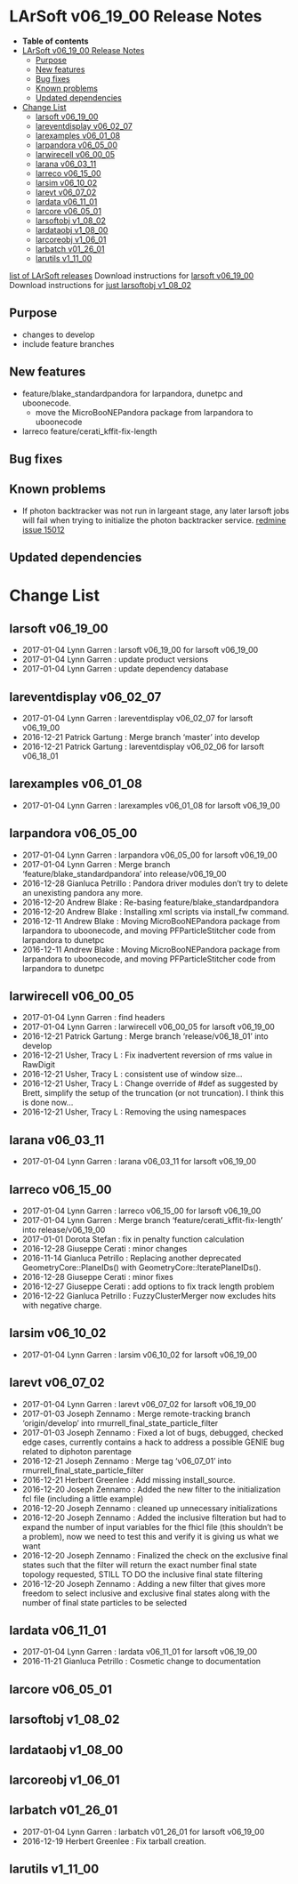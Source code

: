 LArSoft v06_19_00 Release Notes
======================================================================

-   **Table of contents**
-   [LArSoft v06_19_00 Release Notes](#LArSoft-v06_19_00-Release-Notes)
    -   [Purpose](#Purpose)
    -   [New features](#New-features)
    -   [Bug fixes](#Bug-fixes)
    -   [Known problems](#Known-problems)
    -   [Updated dependencies](#Updated-dependencies)
-   [Change List](#Change-List)
    -   [larsoft v06_19_00](#larsoft-v06_19_00)
    -   [lareventdisplay v06_02_07](#lareventdisplay-v06_02_07)
    -   [larexamples v06_01_08](#larexamples-v06_01_08)
    -   [larpandora v06_05_00](#larpandora-v06_05_00)
    -   [larwirecell v06_00_05](#larwirecell-v06_00_05)
    -   [larana v06_03_11](#larana-v06_03_11)
    -   [larreco v06_15_00](#larreco-v06_15_00)
    -   [larsim v06_10_02](#larsim-v06_10_02)
    -   [larevt v06_07_02](#larevt-v06_07_02)
    -   [lardata v06_11_01](#lardata-v06_11_01)
    -   [larcore v06_05_01](#larcore-v06_05_01)
    -   [larsoftobj v1_08_02](#larsoftobj-v1_08_02)
    -   [lardataobj v1_08_00](#lardataobj-v1_08_00)
    -   [larcoreobj v1_06_01](#larcoreobj-v1_06_01)
    -   [larbatch v01_26_01](#larbatch-v01_26_01)
    -   [larutils v1_11_00](#larutils-v1_11_00)

[list of LArSoft releases](LArSoft_release_list)
Download instructions for [larsoft v06_19_00](http://scisoft.fnal.gov/scisoft/bundles/larsoft/v06_19_00/larsoft-v06_19_00.html)
Download instructions for [just larsoftobj v1_08_02](http://scisoft.fnal.gov/scisoft/bundles/larsoftobj/v1_08_02/larsoftobj-v1_08_02.html)

Purpose
--------------------

-   changes to develop
-   include feature branches

New features
------------------------------

-   feature/blake_standardpandora for larpandora, dunetpc and uboonecode.
    -   move the MicroBooNEPandora package from larpandora to uboonecode
-   larreco feature/cerati_kffit-fix-length

Bug fixes
------------------------

Known problems
----------------------------------

-   If photon backtracker was not run in largeant stage, any later larsoft jobs will fail when trying to initialize the photon backtracker service. [redmine issue 15012](https://cdcvs.fnal.gov/redmine/issues/15012)

Updated dependencies
----------------------------------------------

Change List
============================

larsoft v06_19_00
------------------------------------------

-   2017-01-04 Lynn Garren : larsoft v06_19_00 for larsoft v06_19_00
-   2017-01-04 Lynn Garren : update product versions
-   2017-01-04 Lynn Garren : update dependency database

lareventdisplay v06_02_07
----------------------------------------------------------

-   2017-01-04 Lynn Garren : lareventdisplay v06_02_07 for larsoft v06_19_00
-   2016-12-21 Patrick Gartung : Merge branch ‘master’ into develop
-   2016-12-21 Patrick Gartung : lareventdisplay v06_02_06 for larsoft v06_18_01

larexamples v06_01_08
--------------------------------------------------

-   2017-01-04 Lynn Garren : larexamples v06_01_08 for larsoft v06_19_00

larpandora v06_05_00
------------------------------------------------

-   2017-01-04 Lynn Garren : larpandora v06_05_00 for larsoft v06_19_00
-   2017-01-04 Lynn Garren : Merge branch ‘feature/blake_standardpandora’ into release/v06_19_00
-   2016-12-28 Gianluca Petrillo : Pandora driver modules don’t try to delete an unexisting pandora any more.
-   2016-12-20 Andrew Blake : Re-basing feature/blake_standardpandora
-   2016-12-20 Andrew Blake : Installing xml scripts via install_fw command.
-   2016-12-11 Andrew Blake : Moving MicroBooNEPandora package from larpandora to uboonecode, and moving PFParticleStitcher code from larpandora to dunetpc
-   2016-12-11 Andrew Blake : Moving MicroBooNEPandora package from larpandora to uboonecode, and moving PFParticleStitcher code from larpandora to dunetpc

larwirecell v06_00_05
--------------------------------------------------

-   2017-01-04 Lynn Garren : find headers
-   2017-01-04 Lynn Garren : larwirecell v06_00_05 for larsoft v06_19_00
-   2016-12-21 Patrick Gartung : Merge branch ‘release/v06_18_01’ into develop
-   2016-12-21 Usher, Tracy L : Fix inadvertent reversion of rms value in RawDigit
-   2016-12-21 Usher, Tracy L : consistent use of window size…
-   2016-12-21 Usher, Tracy L : Change override of \#def as suggested by Brett, simplify the setup of the truncation (or not truncation). I think this is done now…
-   2016-12-21 Usher, Tracy L : Removing the using namespaces

larana v06_03_11
----------------------------------------

-   2017-01-04 Lynn Garren : larana v06_03_11 for larsoft v06_19_00

larreco v06_15_00
------------------------------------------

-   2017-01-04 Lynn Garren : larreco v06_15_00 for larsoft v06_19_00
-   2017-01-04 Lynn Garren : Merge branch ‘feature/cerati_kffit-fix-length’ into release/v06_19_00
-   2017-01-01 Dorota Stefan : fix in penalty function calculation
-   2016-12-28 Giuseppe Cerati : minor changes
-   2016-11-14 Gianluca Petrillo : Replacing another deprecated GeometryCore::PlaneIDs() with GeometryCore::IteratePlaneIDs().
-   2016-12-28 Giuseppe Cerati : minor fixes
-   2016-12-27 Giuseppe Cerati : add options to fix track length problem
-   2016-12-22 Gianluca Petrillo : FuzzyClusterMerger now excludes hits with negative charge.

larsim v06_10_02
----------------------------------------

-   2017-01-04 Lynn Garren : larsim v06_10_02 for larsoft v06_19_00

larevt v06_07_02
----------------------------------------

-   2017-01-04 Lynn Garren : larevt v06_07_02 for larsoft v06_19_00
-   2017-01-03 Joseph Zennamo : Merge remote-tracking branch ‘origin/develop’ into rmurrell_final_state_particle_filter
-   2017-01-03 Joseph Zennamo : Fixed a lot of bugs, debugged, checked edge cases, currently contains a hack to address a possible GENIE bug related to diphoton parentage
-   2016-12-21 Joseph Zennamo : Merge tag ‘v06_07_01’ into rmurrell_final_state_particle_filter
-   2016-12-21 Herbert Greenlee : Add missing install_source.
-   2016-12-20 Joseph Zennamo : Added the new filter to the initialization fcl file (including a little example)
-   2016-12-20 Joseph Zennamo : cleaned up unnecessary initializations
-   2016-12-20 Joseph Zennamo : Added the inclusive filteration but had to expand the number of input variables for the fhicl file (this shouldn’t be a problem), now we need to test this and verify it is giving us what we want
-   2016-12-20 Joseph Zennamo : Finalized the check on the exclusive final states such that the filter will return the exact number final state topology requested, STILL TO DO the inclusive final state filtering
-   2016-12-20 Joseph Zennamo : Adding a new filter that gives more freedom to select inclusive and exclusive final states along with the number of final state particles to be selected

lardata v06_11_01
------------------------------------------

-   2017-01-04 Lynn Garren : lardata v06_11_01 for larsoft v06_19_00
-   2016-11-21 Gianluca Petrillo : Cosmetic change to documentation

larcore v06_05_01
------------------------------------------

larsoftobj v1_08_02
----------------------------------------------

lardataobj v1_08_00
----------------------------------------------

larcoreobj v1_06_01
----------------------------------------------

larbatch v01_26_01
--------------------------------------------

-   2017-01-04 Lynn Garren : larbatch v01_26_01 for larsoft v06_19_00
-   2016-12-19 Herbert Greenlee : Fix tarball creation.

larutils v1_11_00
------------------------------------------
